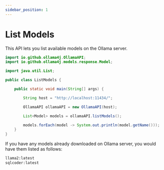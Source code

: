 ```yaml
---
sidebar_position: 1
---
```


# List Models

This API lets you list available models on the Ollama server.

```java title="ListModels.java"
import io.github.ollama4j.OllamaAPI;
import io.github.ollama4j.models.response.Model;

import java.util.List;

public class ListModels {

    public static void main(String[] args) {

        String host = "http://localhost:11434/";

        OllamaAPI ollamaAPI = new OllamaAPI(host);

        List<Model> models = ollamaAPI.listModels();

        models.forEach(model -> System.out.println(model.getName()));
    }
}
```

If you have any models already downloaded on Ollama server, you would have them listed as follows:

```bash
llama2:latest
sqlcoder:latest
```